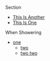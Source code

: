 Section

- [This Is Another](#/this-is-another)
- [This Is One](#/hello-there)

When Showering

- [one](#/one)
  - [two](#/two)
  - [two two](#/two-two)
